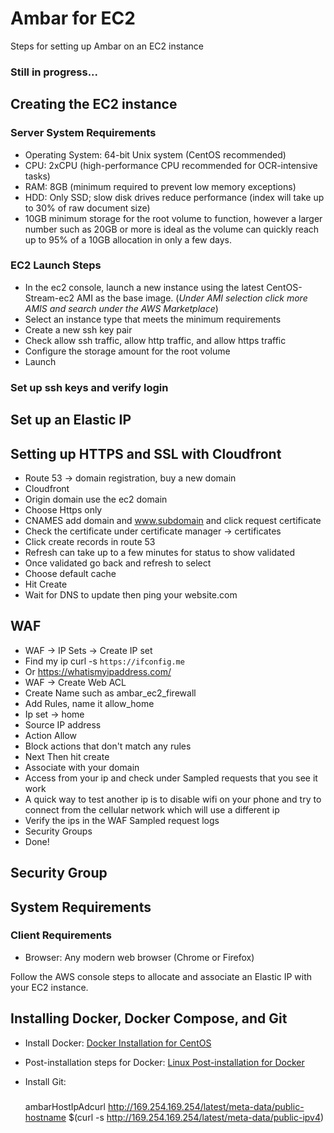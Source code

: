 # Ambar for EC2

Steps for setting up Ambar on an EC2 instance

### Still in progress...

## Creating the EC2 instance

### Server System Requirements
- Operating System: 64-bit Unix system (CentOS recommended)
- CPU: 2xCPU (high-performance CPU recommended for OCR-intensive tasks)
- RAM: 8GB (minimum required to prevent low memory exceptions)
- HDD: Only SSD; slow disk drives reduce performance (index will take up to 30% of raw document size)
- 10GB minimum storage for the root volume to function, however a larger number such as 20GB or more is ideal as the volume can quickly reach up to 95% of a 10GB allocation in only a few days. 

### EC2 Launch Steps
- In the ec2 console, launch a new instance using the latest CentOS-Stream-ec2 AMI as the base image. (*Under AMI selection click more AMIS and search under the AWS Marketplace*)
- Select an instance type that meets the minimum requirements
- Create a new ssh key pair
- Check allow ssh traffic, allow http traffic, and allow https traffic
- Configure the storage amount for the root volume
- Launch

### Set up ssh keys and verify login

## Set up an Elastic IP

## Setting up HTTPS and SSL with Cloudfront
 - Route 53 -> domain registration, buy a new domain
 - Cloudfront
 - Origin domain use the ec2 domain
 - Choose Https only 
 - CNAMES add domain and www.subdomain and click request certificate
 - Check the certificate under certificate manager -> certificates
 - Click create records in route 53
 - Refresh can take up to a few minutes for status to show validated
 - Once validated go back and refresh to select
 - Choose default cache
 - Hit Create
 - Wait for DNS to update then ping your website.com
 
## WAF 
 - WAF -> IP Sets -> Create IP set
 - Find my ip curl -s `https://ifconfig.me`
 - Or https://whatismyipaddress.com/
 - WAF -> Create Web ACL
 - Create Name such as ambar_ec2_firewall
 - Add Rules, name it allow_home
 - Ip set -> home
 - Source IP address
 - Action Allow
 - Block actions that don't match any rules
 - Next Then hit create
 - Associate with your domain
 - Access from your ip and check under Sampled requests that you see it work
 - A quick way to test another ip is to disable wifi on your phone and try to connect from the cellular network which will use a different ip
 - Verify the ips in the WAF Sampled request logs
 - Security Groups
 - Done!

 ## Security Group

## System Requirements

### Client Requirements
- Browser: Any modern web browser (Chrome or Firefox)

Follow the AWS console steps to allocate and associate an Elastic IP with your EC2 instance.

## Installing Docker, Docker Compose, and Git

- Install Docker: [Docker Installation for CentOS](https://docs.docker.com/engine/install/centos/)
- Post-installation steps for Docker: [Linux Post-installation for Docker](https://docs.docker.com/engine/install/linux-postinstall/)
- Install Git:

  ###
  ambarHostIpAdcurl http://169.254.169.254/latest/meta-data/public-hostname
$(curl -s http://169.254.169.254/latest/meta-data/public-ipv4)
  
